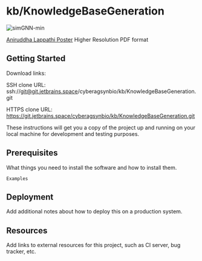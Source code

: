 # kb/KnowledgeBaseGeneration

![simGNN-min](https://github.com/anirudlappathi/SimGNNwithKnowledgeGraph/assets/55041200/fbb16a8d-f488-4a15-b8c6-b95c6ae907f1)

[Aniruddha Lappathi Poster](https://github.com/anirudlappathi/SimGNNwithKnowledgeGraph/blob/main/simGNN.jpg)
Higher Resolution PDF format
## Getting Started

Download links:

SSH clone URL: ssh://git@git.jetbrains.space/cyberagsynbio/kb/KnowledgeBaseGeneration.git

HTTPS clone URL: https://git.jetbrains.space/cyberagsynbio/kb/KnowledgeBaseGeneration.git

These instructions will get you a copy of the project up and running on your local machine for development and testing purposes.

## Prerequisites

What things you need to install the software and how to install them.

```
Examples
```

## Deployment

Add additional notes about how to deploy this on a production system.

## Resources

Add links to external resources for this project, such as CI server, bug tracker, etc.
